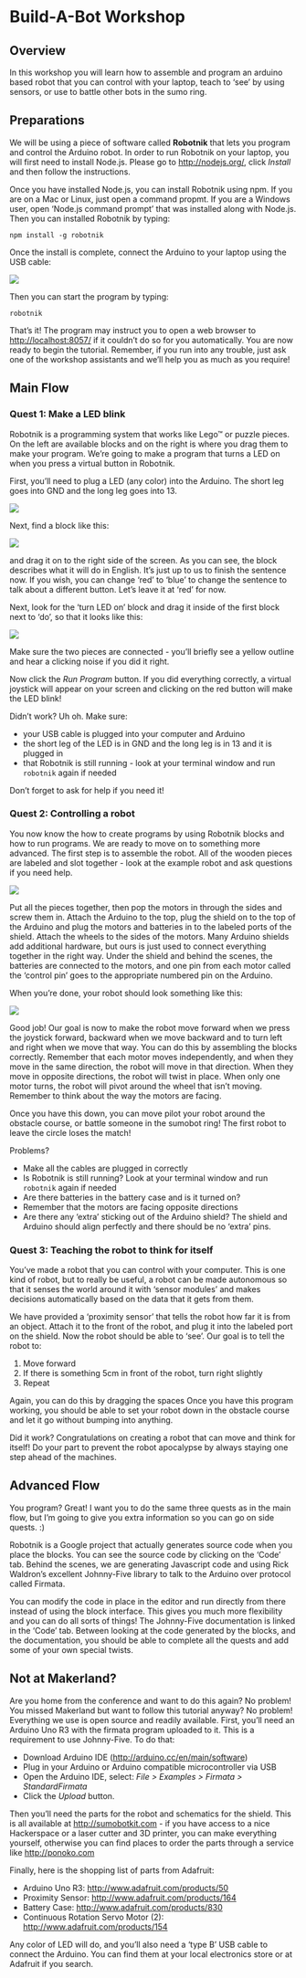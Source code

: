 # Build-A-Bot Workshop

## Overview

In this workshop you will learn how to assemble and program an arduino based robot that you can control with your laptop, teach to ‘see’ by using sensors, or use to battle other bots in the sumo ring.

## Preparations

We will be using a piece of software called __Robotnik__ that lets you program and control the Arduino robot. In order to run Robotnik on your laptop, you will first need to install Node.js. Please go to <http://nodejs.org/>, click *Install* and then follow the instructions.

Once you have installed Node.js, you can install Robotnik using npm. If you are on a Mac or Linux, just open a command propmt. If you are a Windows user, open ‘Node.js command prompt’ that was installed along with Node.js. Then you can installed Robotnik by typing:

`npm install -g robotnik`

Once the install is complete, connect the Arduino to your laptop using the USB cable:

![](workshops/build-a-bot/image03.png)


Then you can start the program by typing:

`robotnik`

That’s it! The program may instruct you to open a web browser to <http://localhost:8057/> if it couldn’t do so for you automatically. You are now ready to begin the tutorial. Remember, if you run into any trouble, just ask one of the workshop assistants and we’ll help you as much as you require!

## Main Flow 

### Quest 1: Make a LED blink

Robotnik is a programming system that works like Lego™ or puzzle pieces. On the left are available blocks and on the right is where you drag them to make your program. We’re going to make a program that turns a LED on when you press a virtual button in Robotnik. 

First, you’ll need to plug a LED (any color) into the Arduino. The short leg goes into GND and the long leg goes into 13.

![](workshops/build-a-bot/image04.png)

Next, find a block like this:

![](workshops/build-a-bot/image00.png)

and drag it on to the right side of the screen. As you can see, the block describes what it will do in English. It’s just up to us to finish the sentence now. If you wish, you can change ‘red’ to ‘blue’ to change the sentence to talk about a different button. Let’s leave it at ‘red’ for now.

Next, look for the ‘turn LED on’ block and drag it inside of the first block next to ‘do’, so that it looks like this:

![](workshops/build-a-bot/image02.png)

Make sure the two pieces are connected - you’ll briefly see a yellow outline and hear a clicking noise if you did it right.

Now click the *Run Program* button. If you did everything correctly, a virtual joystick will appear on your screen and clicking on the red button will make the LED blink!

Didn’t work? Uh oh. Make sure:

- your USB cable is plugged into your computer and Arduino
- the short leg of the LED is in GND and the long leg is in 13 and it is plugged in
- that Robotnik is still running - look at your terminal window and run `robotnik` again if needed

Don’t forget to ask for help if you need it!

### Quest 2: Controlling a robot

You now know the how to create programs by using Robotnik blocks and how to run programs. We are ready to move on to something more advanced. The first step is to assemble the robot. All of the wooden pieces are labeled and slot together - look at the example robot and ask questions if you need help. 

![](workshops/build-a-bot/image05.png)

Put all the pieces together, then pop the motors in through the sides and screw them in. Attach the Arduino to the top, plug the shield on to the top of the Arduino and plug the motors and batteries in to the labeled ports of the shield. Attach the wheels to the sides of the motors. Many Arduino shields add additional hardware, but ours is just used to connect everything  together in the right way. Under the shield and behind the scenes, the batteries are connected to the motors, and one pin from each motor called the ‘control pin’ goes to the appropriate numbered pin on the Arduino.

When you’re done, your robot should look something like this:

![](workshops/build-a-bot/image01.png)

Good job! Our goal is now to make the robot move forward when we press the joystick forward, backward when we move backward and to turn left and right when we move that way. You can do this by assembling the blocks correctly. Remember that each motor moves independently, and when they move in the same direction, the robot will move in that direction. When they move in opposite directions, the robot will twist in place. When only one motor turns, the robot will pivot around the wheel that isn’t moving. Remember to think about the way the motors are facing.

Once you have this down, you can move pilot your robot around the obstacle course, or battle someone in the sumobot ring! The first robot to leave the circle loses the match!

Problems?

- Make all the cables are plugged in correctly
- Is Robotnik is still running? Look at your terminal window and run `robotnik` again if needed
- Are there batteries in the battery case and is it turned on?
- Remember that the motors are facing opposite directions
- Are there any ‘extra’ sticking out of the Arduino shield? The shield and Arduino should align perfectly and there should be no ‘extra’ pins.

### Quest 3: Teaching the robot to think for itself

You’ve made a robot that you can control with your computer. This is one kind of robot, but to really be useful, a robot can be made autonomous so that it senses the world around it with ‘sensor modules’ and makes decisions automatically based on the data that it gets from them.

We have provided a ‘proximity sensor’ that tells the robot how far it is from an object. Attach it to the front of the robot, and plug it into the labeled port on the shield. Now the robot should be able to ‘see’. Our goal is to tell the robot to:

1. Move forward
2. If there is something 5cm in front of the robot, turn right slightly
3. Repeat

Again, you can do this by dragging the spaces Once you have this program working, you should be able to set your robot down in the obstacle course and let it go without bumping into anything. 

Did it work? Congratulations on creating a robot that can move and think for itself! Do your part to prevent the robot apocalypse by always staying one step ahead of the machines.

## Advanced Flow 

You program? Great! I want you to do the same three quests as in the main flow, but I’m going to give you extra information so you can go on side quests. :)

Robotnik is a Google project that actually generates source code when you place the blocks. You can see the source code by clicking on the ‘Code’ tab. Behind the scenes, we are generating Javascript code and using Rick Waldron’s excellent Johnny-Five library to talk to the Arduino over protocol called Firmata. 

You can modify the code in place in the editor and run directly from there instead of using the block interface. This gives you much more flexibility and you can do all sorts of things! The Johnny-Five documentation is linked in the ‘Code’ tab. Between looking at the code generated by the blocks, and the documentation, you should be able to complete all the quests and add some of your own special twists.

## Not at Makerland?

Are you home from the conference and want to do this again? No problem! You missed Makerland but want to follow this tutorial anyway? No problem! Everything we use is open source and readily available. First, you’ll need an Arduino Uno R3 with the firmata program uploaded to it. This is a requirement to use Johnny-Five. To do that:

- Download Arduino IDE (<http://arduino.cc/en/main/software>)
- Plug in your Arduino or Arduino compatible microcontroller via USB
- Open the Arduino IDE, select: *File > Examples > Firmata > StandardFirmata*
- Click the *Upload* button.

Then you’ll need the parts for the robot and schematics for the shield. This is all available at <http://sumobotkit.com> - if you have access to a nice Hackerspace or a laser cutter and 3D printer, you can make everything yourself, otherwise you can find places to order the parts through a service like <http://ponoko.com>

Finally, here is the shopping list of parts from Adafruit:

- Arduino Uno R3: <http://www.adafruit.com/products/50>
- Proximity Sensor: <http://www.adafruit.com/products/164>
- Battery Case: <http://www.adafruit.com/products/830>
- Continuous Rotation Servo Motor (2): <http://www.adafruit.com/products/154>

Any color of LED will do, and you’ll also need a ‘type B’ USB cable to connect the Arduino. You can find them at your local electronics store or at Adafruit if you search.





